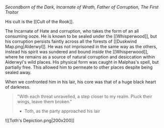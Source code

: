 *Secondborn of the Dark, Incarnate of Wrath, Father of Corruption, The First Traitor*

His cult is the [[Cult of the Rook]].

The Incarnate of Hate and corruption, who takes the form of an all consuming ooze. He is known to be sealed under the [[Whisperwood]], but his corruption persists faintly across all the forests of [[Duskwind Map.png|Alderwyl]].  He was not imprisoned in the same way as the others, instead his spirit was sundered and bound _inside_ the [[Whisperwood]], where he remains as a source of natural corruption and desiccation within Alderwyl's wild places. His physical form was caught in Malphas's spell, but partially free. This allowed him to permeate to other places despite being sealed away. 

When we confronted him in his lair, his core was that of a huge black heart of darkness. 

>"With each threat unravelled, a step closer to my realm. Pluck their wings, leave them broken."
>	- Toth, as the party approached his lair


![[Toth's Depiction.png|200x200]]